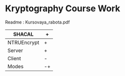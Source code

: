 # Kryptography Сourse Work
Readme : Kursovaya_rabota.pdf


| SHACAL        | +  |
| ------------- | -  |
| NTRUEncrypt   | +  |
| Server        | +  |
| Сlient        | -  |
| Modes         | -+ |
